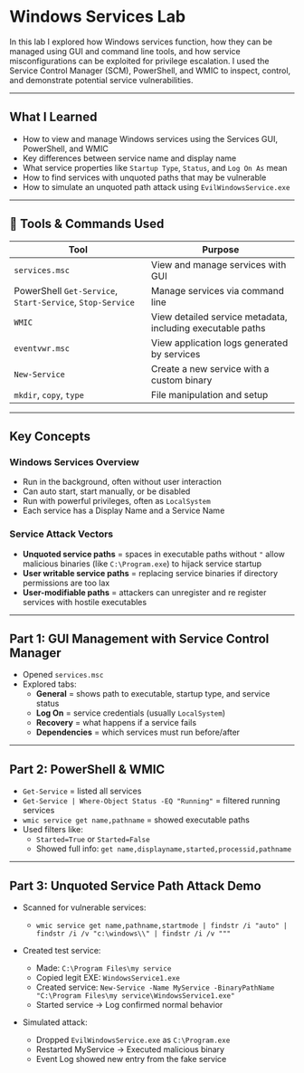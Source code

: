 # Windows Services Lab

In this lab I explored how Windows services function, how they can be managed using GUI and command line tools, and how service misconfigurations can be exploited for privilege escalation. I used the Service Control Manager (SCM), PowerShell, and WMIC to inspect, control, and demonstrate potential service vulnerabilities.

---

## What I Learned

- How to view and manage Windows services using the Services GUI, PowerShell, and WMIC
- Key differences between service name and display name
- What service properties like `Startup Type`, `Status`, and `Log On As` mean
- How to find services with unquoted paths that may be vulnerable
- How to simulate an unquoted path attack using `EvilWindowsService.exe`

---

## 🧵 Tools & Commands Used

| Tool        | Purpose |
|-------------|---------|
| `services.msc` | View and manage services with GUI |
| PowerShell `Get-Service`, `Start-Service`, `Stop-Service` | Manage services via command line |
| `WMIC`      | View detailed service metadata, including executable paths |
| `eventvwr.msc` | View application logs generated by services |
| `New-Service` | Create a new service with a custom binary |
| `mkdir`, `copy`, `type` | File manipulation and setup |

---

## Key Concepts

### Windows Services Overview
- Run in the background, often without user interaction
- Can auto start, start manually, or be disabled
- Run with powerful privileges, often as `LocalSystem`
- Each service has a Display Name and a Service Name 

### Service Attack Vectors
- **Unquoted service paths** = spaces in executable paths without `"` allow malicious binaries (like `C:\Program.exe`) to hijack service startup
- **User writable service paths** = replacing service binaries if directory permissions are too lax
- **User-modifiable paths** = attackers can unregister and re register services with hostile executables

---

##  Part 1: GUI Management with Service Control Manager

- Opened `services.msc`
- Explored tabs:
  - **General** = shows path to executable, startup type, and service status
  - **Log On** = service credentials (usually `LocalSystem`)
  - **Recovery** = what happens if a service fails
  - **Dependencies** = which services must run before/after
---

##  Part 2: PowerShell & WMIC

- `Get-Service` = listed all services
- `Get-Service | Where-Object Status -EQ "Running"` = filtered running services
- `wmic service get name,pathname` = showed executable paths
- Used filters like:
  - `Started=True` or `Started=False`
  - Showed full info: `get name,displayname,started,processid,pathname`

---

## Part 3: Unquoted Service Path Attack Demo

- Scanned for vulnerable services:
  - `wmic service get name,pathname,startmode | findstr /i "auto" | findstr /i /v "c:\windows\\" | findstr /i /v """`

- Created test service:
  - Made: `C:\Program Files\my service`
  - Copied legit EXE: `WindowsService1.exe`
  - Created service: `New-Service -Name MyService -BinaryPathName "C:\Program Files\my service\WindowsService1.exe"`
  - Started service → Log confirmed normal behavior

- Simulated attack:
  - Dropped `EvilWindowsService.exe` as `C:\Program.exe`
  - Restarted MyService → Executed malicious binary
  - Event Log showed new entry from the fake service
